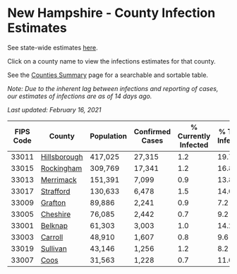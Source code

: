 # New Hampshire - County Infection Estimates

See state-wide estimates [here](/infections/us-nh).

Click on a county name to view the infections estimates for that county.

See the [Counties Summary](/infections/summary-counties) page for a searchable and sortable table.

*Note: Due to the inherent lag between infections and reporting of cases, our estimates of infections are as of 14 days ago.*

*Last updated: February 16, 2021*

|   FIPS Code |                       County |   Population |   Confirmed Cases |   % Currently Infected |   % Total Infected |
|-------------|------------------------------|--------------|-------------------|------------------------|--------------------|
|       33011 | [Hillsborough](hillsborough) |      417,025 |            27,315 |                    1.2 |               19.7 |
|       33015 |     [Rockingham](rockingham) |      309,769 |            17,341 |                    1.2 |               16.8 |
|       33013 |       [Merrimack](merrimack) |      151,391 |             7,099 |                    0.9 |               13.8 |
|       33017 |       [Strafford](strafford) |      130,633 |             6,478 |                    1.5 |               14.0 |
|       33009 |           [Grafton](grafton) |       89,886 |             2,241 |                    0.9 |                7.2 |
|       33005 |         [Cheshire](cheshire) |       76,085 |             2,442 |                    0.7 |                9.2 |
|       33001 |           [Belknap](belknap) |       61,303 |             3,003 |                    1.0 |               14.2 |
|       33003 |           [Carroll](carroll) |       48,910 |             1,607 |                    0.8 |                9.6 |
|       33019 |         [Sullivan](sullivan) |       43,146 |             1,256 |                    1.2 |                8.2 |
|       33007 |                 [Coos](coos) |       31,563 |             1,228 |                    0.7 |               11.0 |